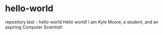 # hello-world
repository test - hello-world
Hello world! I am Kyle Moore, a student, and an aspiring Computer Scientist!
